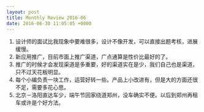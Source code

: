 ```yaml
---
layout: post
title: Monthly Review 2016-06
date: 2016-06-30 11:05:05 +0800
---
```


1. 设计师的面试比我现象中要难很多，设计不像开发，可以直接出题考核，进展缓慢。
2. 新应用推广，目前市面上推广渠道，广点通算是性价比最好的了。
3. 推广的时候才会发现渠道是多重要，好的渠道实在是少，我们自己也是渠道，只不过天花板明显。
4. 每个小编负责一块工作，运营好转一些。产品上小改进有，但是大的方面还很不足，需要多花心思。
5. 北京－洛阳直达车少，端午节回家绕道郑州，没车确实不便。以后到郑州再租车或许是个好方法。
